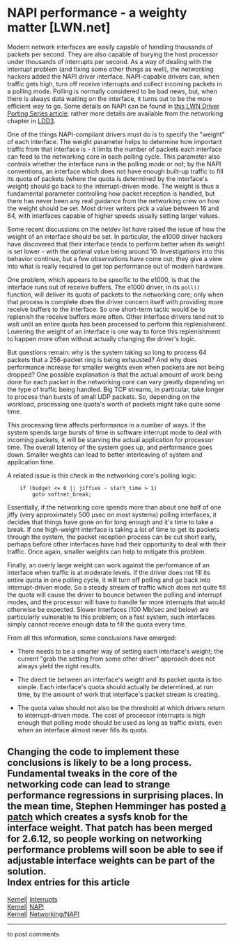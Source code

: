 # NAPI performance - a weighty matter [LWN.net]

Modern network interfaces are easily capable of handling thousands of packets per second. They are also capable of burying the host processor under thousands of interrupts per second. As a way of dealing with the interrupt problem (and fixing some other things as well), the networking hackers added the NAPI driver interface. NAPI-capable drivers can, when traffic gets high, turn off receive interrupts and collect incoming packets in a polling mode. Polling is normally considered to be bad news, but, when there is always data waiting on the interface, it turns out to be the more efficient way to go. Some details on NAPI can be found in [this LWN Driver Porting Series article](http://lwn.net/Articles/30107/); rather more details are available from the networking chapter in [LDD3](/Kernel/LDD3/). 

One of the things NAPI-compliant drivers must do is to specify the "weight" of each interface. The weight parameter helps to determine how important traffic from that interface is - it limits the number of packets each interface can feed to the networking core in each polling cycle. This parameter also controls whether the interface runs in the polling mode or not; by the NAPI conventions, an interface which does not have enough built-up traffic to fill its quota of packets (where the quota is determined by the interface's weight) should go back to the interrupt-driven mode. The weight is thus a fundamental parameter controlling how packet reception is handled, but there has never been any real guidance from the networking crew on how the weight should be set. Most driver writers pick a value between 16 and 64, with interfaces capable of higher speeds usually setting larger values. 

Some recent discussions on the netdev list have raised the issue of how the weight of an interface should be set. In particular, the e1000 driver hackers have discovered that their interface tends to perform better when its weight is set lower - with the optimal value being around 10. Investigations into this behavior continue, but a few observations have come out; they give a view into what is really required to get top performance out of modern hardware. 

One problem, which appears to be specific to the e1000, is that the interface runs out of receive buffers. The e1000 driver, in its `poll()` function, will deliver its quota of packets to the networking core; only when that process is complete does the driver concern itself with providing more receive buffers to the interface. So one short-term tactic would be to replenish the receive buffers more often. Other interface drivers tend not to wait until an entire quota has been processed to perform this replenishment. Lowering the weight of an interface is one way to force this replenishment to happen more often without actually changing the driver's logic. 

But questions remain: why is the system taking so long to process 64 packets that a 256-packet ring is being exhausted? And why does performance increase for smaller weights even when packets are not being dropped? One possible explanation is that the actual amount of work being done for each packet in the networking core can vary greatly depending on the type of traffic being handled. Big TCP streams, in particular, take longer to process than bursts of small UDP packets. So, depending on the workload, processing one quota's worth of packets might take quite some time. 

This processing time affects performance in a number of ways. If the system spends large bursts of time in software interrupt mode to deal with incoming packets, it will be starving the actual application for processor time. The overall latency of the system goes up, and performance goes down. Smaller weights can lead to better interleaving of system and application time. 

A related issue is this check in the networking core's polling logic: 
    
    
    	if (budget <= 0 || jiffies - start_time > 1)
    		goto softnet_break;
    

Essentially, if the networking core spends more than about one half of one jiffy (very approximately 500 μsec on most systems) polling interfaces, it decides that things have gone on for long enough and it's time to take a break. If one high-weight interface is taking a lot of time to get its packets through the system, the packet reception process can be cut short early, perhaps before other interfaces have had their opportunity to deal with their traffic. Once again, smaller weights can help to mitigate this problem. 

Finally, an overly large weight can work against the performance of an interface when traffic is at moderate levels. If the driver does not fill its entire quota in one polling cycle, it will turn off polling and go back into interrupt-driven mode. So a steady stream of traffic which does not quite fill the quota will cause the driver to bounce between the polling and interrupt modes, and the processor will have to handle far more interrupts that would otherwise be expected. Slower interfaces (100 Mb/sec and below) are particularly vulnerable to this problem; on a fast system, such interfaces simply cannot receive enough data to fill the quota every time. 

From all this information, some conclusions have emerged: 

  * There needs to be a smarter way of setting each interface's weight; the current "grab the setting from some other driver" approach does not always yield the right results. 

  * The direct tie between an interface's weight and its packet quota is too simple. Each interface's quota should actually be determined, at run time, by the amount of work that interface's packet stream is creating. 

  * The quota value should not also be the threshold at which drivers return to interrupt-driven mode. The cost of processor interrupts is high enough that polling mode should be used as long as traffic exists, even when an interface almost never fills its quota. 




Changing the code to implement these conclusions is likely to be a long process. Fundamental tweaks in the core of the networking code can lead to strange performance regressions in surprising places. In the mean time, Stephen Hemminger has posted [a patch](http://lwn.net/Articles/138781/) which creates a sysfs knob for the interface weight. That patch has been merged for 2.6.12, so people working on networking performance problems will soon be able to see if adjustable interface weights can be part of the solution.  
Index entries for this article  
---  
[Kernel](/Kernel/Index)| [Interrupts](/Kernel/Index#Interrupts)  
[Kernel](/Kernel/Index)| [NAPI](/Kernel/Index#NAPI)  
[Kernel](/Kernel/Index)| [Networking/NAPI](/Kernel/Index#Networking-NAPI)  
  


* * *

to post comments 

